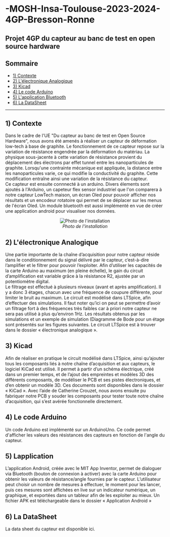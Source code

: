 # -MOSH-Insa-Toulouse-2023-2024-4GP-Bresson-Ronne

Projet 4GP du capteur au banc de test en open source hardware
---
## Sommaire
  - [1) Contexte](#1-contexte)
  - [2) L'électronique Analogique](#2-L'électroniqueAnalogique)
  - [3) Kicad](#3-kicad)
  - [4) Le code Arduino](#4-lecodeArduino)
  - [5) L'application Bluetooth ](#5-l'appli)
  - [6) La DataSheet ](#6-data)
---


## 1) Contexte
Dans le cadre de l'UE "Du capteur au banc de test en Open Source Hardware", nous avons été amenés à réaliser un capteur de déformation low-tech à base de graphite. Le fonctionnement de ce capteur repose sur la variation de résistance engendrée par la déformation du matériau. La physique sous-jacente à cette variation de résistance provient du déplacement des électrons par effet tunnel entre les nanoparticules de graphite. Lorsqu'une contrainte mécanique est appliquée, la distance entre les nanoparticules varie, ce qui modifie la conductivité du graphite. Cette modification entraîne ainsi une variation de la résistance du capteur.<br>
Ce capteur est ensuite connnecté à un arduino. Divers élements sont ajoutés à l'Arduino, un capeteur flex sensor industriel que l'on comparera à notre capteur LowTech maison, un écran Oled pour pouvoir afficher nos résultats et un encodeur rotatoire qui permet de se déplacer sur les menus de l'écran Oled. Un module bluetooth est aussi implémenté en vue de créer une application android pour visualiser nos données. 

<p align="center">
  <img src="https://github.com/MOSH-Insa-Toulouse/2023-2024-4GP-Bresson-Ronne/blob/main/Photos%20et%20images/Capture.jpg" alt="Photo de l'installation">
  <br>
  <i>Photo de l'installation</i>
</p>


## 2) L'électronique Analogique
Une partie importante de la chaîne d’acquisition pour notre capteur réside dans le
conditionnement du signal délivré par le capteur, c’est-à-dire l’amplifier et le filtrer
pour pouvoir l’exploiter. Afin d’utiliser les capacités de la carte Arduino au maximum
(en pleine échelle), le gain du circuit d’amplification est variable grâce à la résistance
R2, ajustée par un potentiomètre digital.<br>
Le filtrage est effectué à plusieurs niveaux (avant et après amplification). Il y a donc 3
étages, chacun avec une fréquence de coupure différente, pour limiter le bruit au
maximum. Le circuit est modélisé dans LTSpice, afin d’effectuer des simulations. Il
faut noter qu’ici on peut se permettre d’avoir un filtrage fort à des fréquences très
faibles car à priori notre capteur ne sera pas utilisé à plus qu’environ 1Hz. Les
résultats obtenus par les simulations et un exemple de simulation (Diagramme de
Bode pour un étage sont présentés sur les figures suivantes. Le circuit LTSpice est à
trouver dans le dossier « électronique analogique ».

## 3) Kicad
Afin de réaliser en pratique le circuit modélisé dans LTSpice, ainsi qu’ajouter tous les
composants liés à notre chaîne d’acquisition et aux capteurs, le logiciel KiCad est
utilisé. Il permet à partir d’un schéma électrique, créé dans un premier temps, et de
l’ajout des empreintes et modèles 3D des différents composants, de modéliser le
PCB et ses pistes électroniques, et d’en obtenir un modèle 3D. Ces documents sont
disponibles dans le dossier « KiCad ». Avec l’aide de Catherine Crouzet, nous avons
ensuite pu fabriquer notre PCB y souder les composants pour tester toute notre
chaîne d’acquisition, qui s’est avérée fonctionnelle directement.

## 4) Le code Arduino

Un code Arduino est implémenté sur un ArduinoUno. Ce code permet d'afficher les valeurs des résistances des capteurs en fonction de l'angle du capteur. 

## 5) Lapplication 
L’application Android, créée avec le MIT App Inventor, permet de dialoguer via Bluetooth
(bouton de connexion à activer) avec la carte Arduino pour obtenir les valeurs de
résistance/angle fournies par le capteur. L’utilisateur peut choisir un nombre de mesures à
effectuer, le moment pour les lancer, puis ces mesures sont affichées en live sur un
indicateur numérique, un graphique, et exportées dans un tableur afin de les exploiter au
mieux. Un fichier APK est téléchargeable dans le dossier « Application Android »

## 6) La DataSheet 
La data sheet du capteur est disponible ici.
